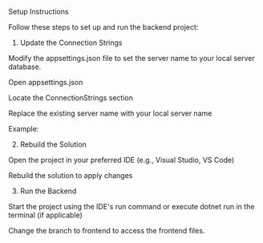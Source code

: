 Setup Instructions

Follow these steps to set up and run the backend project:

1. Update the Connection Strings

Modify the appsettings.json file to set the server name to your local server database.

Open appsettings.json

Locate the ConnectionStrings section

Replace the existing server name with your local server name

Example:

2. Rebuild the Solution

Open the project in your preferred IDE (e.g., Visual Studio, VS Code)

Rebuild the solution to apply changes

3. Run the Backend

Start the project using the IDE's run command or execute dotnet run in the terminal (if applicable)

Change the branch to frontend to access the frontend files.
